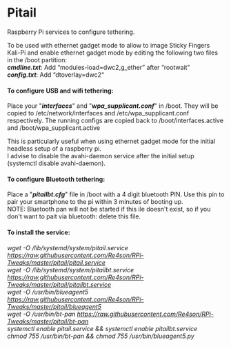 # Pitail

Raspberry Pi services to configure tethering.  

To be used with ethernet gadget mode to allow to image Sticky Fingers Kali-Pi and enable
ethernet gadget mode by editing the following two files in the /boot partition:  
**_cmdline.txt_**: Add “modules-load=dwc2,g_ether” after “rootwait”  
**_config.txt_**: Add “dtoverlay=dwc2“  

#### To configure USB and wifi tethering:
Place your "**_interfaces_**" and "**_wpa_supplicant.conf_**" in /boot.
They will be copied to /etc/network/interfaces and /etc/wpa_supplicant.conf respectively.
The running configs are copied back to /boot/interfaces.active and /boot/wpa_supplicant.active

This is particularly useful when using ethernet gadget mode for the initial headless setup of a raspberry pi.  
I advise to disable the avahi-daemon service after the initial setup (systemctl disable avahi-daemon).  
  
#### To configure Bluetooth tethering:  
Place a "**_pitailbt.cfg_**" file in /boot with a 4 digit bluetooth PIN. Use this pin to pair your smartphone to the pi within 3 minutes of booting up.  
NOTE: Bluetooth pan will not be started if this ile doesn't exist, so if you don't want to pait via bluetooth: delete this file.  
  
#### To install the service:  

*wget -O /lib/systemd/system/pitail.service https://raw.githubusercontent.com/Re4son/RPi-Tweaks/master/pitail/pitail.service*  
*wget -O /lib/systemd/system/pitailbt.service https://raw.githubusercontent.com/Re4son/RPi-Tweaks/master/pitail/pitailbt.service*  
*wget -O /usr/bin/blueagent5 https://raw.githubusercontent.com/Re4son/RPi-Tweaks/master/pitail/blueagent5*  
*wget -O /usr/bin/bt-pan https://raw.githubusercontent.com/Re4son/RPi-Tweaks/master/pitail/bt-pan*  
*systemctl enable pitail.service && systemctl enable pitailbt.service*  
*chmod 755 /usr/bin/bt-pan && chmod 755 /usr/bin/blueagent5.py*  
